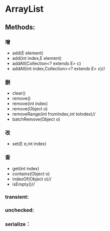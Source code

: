 # ArrayList 
## Methods:  
### 增
- add(E element)
- add(int index,E element)
- addAll(Collection<? extends E> c)
- addAll(int index,Collection><? extends E> c)//
### 删
- clear()
- remove()
- remove(int index)
- remove(Object o)
- removeRange(int fromIndex,int toIndex)//
- batchRemove(Object o)
### 改
- set(E e,int index)
### 查
- get(int index)
- contains(Object o)
- indexOf(Object o)//
- isEmpty()//


### transient:  
### unchecked:  
### serialize：

